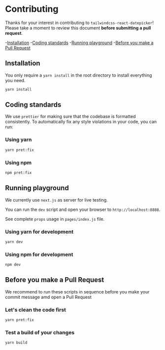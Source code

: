 # Contributing

Thanks for your interest in contributing to `tailwindcss-react-datepicker`! Please take a moment to
review this document **before submitting a pull request**.

-[Installation](#installation) -[Coding standards](#coding-standards) -[Running playground](#running-playground) -[Before you make a Pull Request](#before-you-make-a-pull-request)

## Installation

You only require a `yarn install` in the root directory to install everything you need.

```sh
yarn install
```

## Coding standards

We use `prettier` for making sure that the codebase is formatted consistently. To automatically fix
any style violations in your code, you can run:

### **Using yarn**

```sh
yarn pret:fix
```

### **Using npm**

```sh
npm pret:fix
```

## Running playground

We currently use `next.js` as server for live testing.

You can run the `dev` script and open your browser to `http://localhost:8888`.

See complete `props` usage in `pages/index.js` file.

### **Using yarn for development**

```sh
yarn dev
```

### **Using npm for development**

```sh
npm dev
```

## Before you make a Pull Request

We recommend to run these scripts in sequence before you make your commit message amd open a Pull
Request

### **Let's clean the code first**

```sh
yarn pret:fix
```

### **Test a build of your changes**

```sh
yarn build

```
